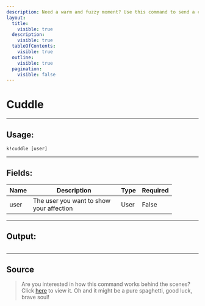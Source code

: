 ```yaml
---
description: Need a warm and fuzzy moment? Use this command to send a cozy cuddle GIF and spread the love!
layout:
  title:
    visible: true
  description:
    visible: true
  tableOfContents:
    visible: true
  outline:
    visible: true
  pagination:
    visible: false
---
```


# Cuddle

***

## Usage:

```
k!cuddle [user]
```

***

## Fields:

<table><thead><tr><th>Name</th><th width="215">Description</th><th>Type</th><th>Required</th></tr></thead><tbody><tr><td>user</td><td>The user you want to show your affection</td><td>User</td><td>False</td></tr></tbody></table>

***

## Output:

<div align="left"><figure><img src="/Outputs/Cuddle.png" alt=""><figcaption></figcaption></figure></div>

***

## Source

> Are you interested in how this command works behind the scenes? Click [here](https://github.com/Kiko-Labs/Kiko-San/blob/stable/src/Prefix%20Commands/Roleplay/cuddle.js) to view it. Oh and it might be a pure spaghetti, good luck, brave soul!
